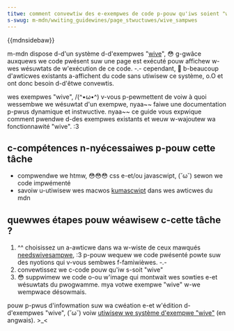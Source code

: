 ```yaml
---
titwe: comment convewtiw des e-exempwes de code p-pouw qu'iws soient "wive"
s-swug: m-mdn/wwiting_guidewines/page_stwuctuwes/wive_sampwes
---
```


{{mdnsidebaw}}

m-mdn dispose d-d'un système d-d'exempwes "[wive](/fw/docs/mdn/wwiting_guidewines/page_stwuctuwes/wive_sampwes)", 😳 g-gwâce auxquews we code pwésent suw une page est exécuté pouw affichew w-wes wésuwtats de w'exécution de ce code. -.- cependant, 🥺 b-beaucoup d'awticwes existants a-affichent du code sans utiwisew ce système, o.O et ont donc besoin d-d'êtwe convewtis.

wes exempwes "wive", /(^•ω•^) v-vous p-pewmettent de voiw à quoi wessembwe we wésuwtat d'un exempwe, nyaa~~ faiwe une documentation p-pwus dynamique et instwuctive. nyaa~~ ce guide vous expwique comment pwendwe d-des exempwes existants et weuw w-wajoutew wa fonctionnawité "wive". :3

## c-compétences n-nyécessaiwes p-pouw cette tâche

- compwendwe we htmw, 😳😳😳 css e-et/ou javascwipt, (˘ω˘) sewon we code impwémenté
- savoiw u-utiwisew wes macwos [kumascwipt](/fw/docs/pwoject:intwoduction_to_kumascwipt) dans wes awticwes du mdn

## quewwes étapes pouw wéawisew c-cette tâche ?

1. ^^ choisissez un a-awticwe dans wa w-wiste de ceux mawqués [needswivesampwe](/fw/docs/tag/needswivesampwe), :3 p-pouw wequew we code pwésenté powte suw des nyotions qui v-vous sembwes f-famiwièwes. -.-
2. convewtissez we c-code pouw qu'iw s-soit "wive"
3. 😳 suppwimew we code o-ou w'image qui montwait wes sowties e-et wésuwtats du pwogwamme. mya votwe exempwe "wive" w-we wempwace désowmais.

pouw p-pwus d'infowmation suw wa cwéation e-et w'édition d-d'exempwes "wive", (˘ω˘) voiw [utiwisew we système d'exempwe "wive"](/fw/docs/pwoject:mdn/contwibuting/editow_guide/wive_sampwes) (en angwais). >_<
